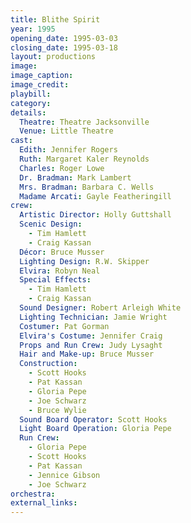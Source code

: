 ```yaml
---
title: Blithe Spirit
year: 1995
opening_date: 1995-03-03
closing_date: 1995-03-18
layout: productions
image:
image_caption:
image_credit:
playbill: 
category: 
details:
  Theatre: Theatre Jacksonville
  Venue: Little Theatre
cast:
  Edith: Jennifer Rogers
  Ruth: Margaret Kaler Reynolds
  Charles: Roger Lowe
  Dr. Bradman: Mark Lambert
  Mrs. Bradman: Barbara C. Wells
  Madame Arcati: Gayle Featheringill
crew:
  Artistic Director: Holly Guttshall
  Scenic Design: 
    - Tim Hamlett
    - Craig Kassan
  Décor: Bruce Musser
  Lighting Design: R.W. Skipper
  Elvira: Robyn Neal
  Special Effects: 
    - Tim Hamlett
    - Craig Kassan
  Sound Designer: Robert Arleigh White
  Lighting Technician: Jamie Wright
  Costumer: Pat Gorman
  Elvira's Costume: Jennifer Craig
  Props and Run Crew: Judy Lysaght
  Hair and Make-up: Bruce Musser
  Construction: 
    - Scott Hooks
    - Pat Kassan
    - Gloria Pepe
    - Joe Schwarz
    - Bruce Wylie
  Sound Board Operator: Scott Hooks
  Light Board Operation: Gloria Pepe
  Run Crew: 
    - Gloria Pepe
    - Scott Hooks
    - Pat Kassan
    - Jennice Gibson
    - Joe Schwarz
orchestra:
external_links:
---
```

